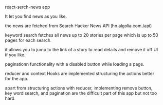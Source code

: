 react-serch-news app

It let you find news as you like.

the news are fetched from Search Hacker News API (hn.algolia.com./api)

keyword search fetches all news up to 20 stories per page which is up to 50 pages for each search.

it allows you to jump to the link of a story to read details and remove it off UI if you like.

paginationn functionality with a disabled button while loading a page.

reducer and context Hooks are implemented structuring the actions better for the app.

apart from structuring actions with reducer, implementing remove button, key word search, and pagination are the difficult part of this app but not too hard.
